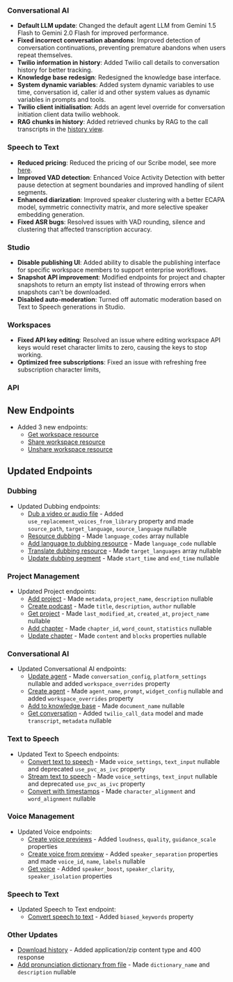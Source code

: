 ### Conversational AI

- **Default LLM update**: Changed the default agent LLM from Gemini 1.5 Flash to Gemini 2.0 Flash for improved performance.
- **Fixed incorrect conversation abandons**: Improved detection of conversation continuations, preventing premature abandons when users repeat themselves.
- **Twilio information in history**: Added Twilio call details to conversation history for better tracking.
- **Knowledge base redesign**: Redesigned the knowledge base interface.
- **System dynamic variables**: Added system dynamic variables to use time, conversation id, caller id and other system values as dynamic variables in prompts and tools.
- **Twilio client initialisation**: Adds an agent level override for conversation initiation client data twilio webhook.
- **RAG chunks in history**: Added retrieved chunks by RAG to the call transcripts in the [history view](https://elevenlabs.io/app/conversational-ai/history).

### Speech to Text

- **Reduced pricing**: Reduced the pricing of our Scribe model, see more [here](/docs/capabilities/speech-to-text#pricing).
- **Improved VAD detection**: Enhanced Voice Activity Detection with better pause detection at segment boundaries and improved handling of silent segments.
- **Enhanced diarization**: Improved speaker clustering with a better ECAPA model, symmetric connectivity matrix, and more selective speaker embedding generation.
- **Fixed ASR bugs**: Resolved issues with VAD rounding, silence and clustering that affected transcription accuracy.

### Studio

- **Disable publishing UI**: Added ability to disable the publishing interface for specific workspace members to support enterprise workflows.
- **Snapshot API improvement**: Modified endpoints for project and chapter snapshots to return an empty list instead of throwing errors when snapshots can't be downloaded.
- **Disabled auto-moderation**: Turned off automatic moderation based on Text to Speech generations in Studio.

### Workspaces

- **Fixed API key editing**: Resolved an issue where editing workspace API keys would reset character limits to zero, causing the keys to stop working.
- **Optimized free subscriptions**: Fixed an issue with refreshing free subscription character limits,

### API

<Accordion title="View API changes">

## New Endpoints

- Added 3 new endpoints:
  - [Get workspace resource](/docs/api-reference/workspace/get-resource)
  - [Share workspace resource](/docs/api-reference/workspace/share-workspace-resource)
  - [Unshare workspace resource](/docs/api-reference/workspace/unshare-workspace-resource)

## Updated Endpoints

### Dubbing

- Updated Dubbing endpoints:
  - [Dub a video or audio file](/docs/api-reference/dubbing/create) - Added `use_replacement_voices_from_library` property and made `source_path`, `target_language`, `source_language` nullable
  - [Resource dubbing](/docs/api-reference/dubbing/dub-segments) - Made `language_codes` array nullable
  - [Add language to dubbing resource](/docs/api-reference/dubbing/add-language-to-resource) - Made `language_code` nullable
  - [Translate dubbing resource](/docs/api-reference/dubbing/translate-segments) - Made `target_languages` array nullable
  - [Update dubbing segment](/docs/api-reference/dubbing/update-segment-language) - Made `start_time` and `end_time` nullable

### Project Management

- Updated Project endpoints:
  - [Add project](/docs/api-reference/studio/add-project) - Made `metadata`, `project_name`, `description` nullable
  - [Create podcast](/docs/api-reference/studio/create-podcast) - Made `title`, `description`, `author` nullable
  - [Get project](/docs/api-reference/studio/get-project) - Made `last_modified_at`, `created_at`, `project_name` nullable
  - [Add chapter](/docs/api-reference/studio/add-chapter) - Made `chapter_id`, `word_count`, `statistics` nullable
  - [Update chapter](/docs/api-reference/studio/update-chapter) - Made `content` and `blocks` properties nullable

### Conversational AI

- Updated Conversational AI endpoints:
  - [Update agent](/docs/api-reference/agents/update) - Made `conversation_config`, `platform_settings` nullable and added `workspace_overrides` property
  - [Create agent](/docs/api-reference/agents/create) - Made `agent_name`, `prompt`, `widget_config` nullable and added `workspace_overrides` property
  - [Add to knowledge base](/docs/api-reference/knowledge-base/create-from-url) - Made `document_name` nullable
  - [Get conversation](/docs/api-reference/conversations/get-conversation) - Added `twilio_call_data` model and made `transcript`, `metadata` nullable

### Text to Speech

- Updated Text to Speech endpoints:
  - [Convert text to speech](/docs/api-reference/text-to-speech/convert) - Made `voice_settings`, `text_input` nullable and deprecated `use_pvc_as_ivc` property
  - [Stream text to speech](/docs/api-reference/text-to-speech/convert-as-stream) - Made `voice_settings`, `text_input` nullable and deprecated `use_pvc_as_ivc` property
  - [Convert with timestamps](/docs/api-reference/text-to-speech/convert-with-timestamps) - Made `character_alignment` and `word_alignment` nullable

### Voice Management

- Updated Voice endpoints:
  - [Create voice previews](/docs/api-reference/legacy/voices/create-previews) - Added `loudness`, `quality`, `guidance_scale` properties
  - [Create voice from preview](/docs/api-reference/text-to-voice/create) - Added `speaker_separation` properties and made `voice_id`, `name`, `labels` nullable
  - [Get voice](/docs/api-reference/voices/get) - Added `speaker_boost`, `speaker_clarity`, `speaker_isolation` properties

### Speech to Text

- Updated Speech to Text endpoint:
  - [Convert speech to text](/docs/api-reference/speech-to-text/convert) - Added `biased_keywords` property

### Other Updates

- [Download history](/docs/api-reference/history/download) - Added application/zip content type and 400 response
- [Add pronunciation dictionary from file](/docs/api-reference/pronunciation-dictionary/add-from-file) - Made `dictionary_name` and `description` nullable

</Accordion>
